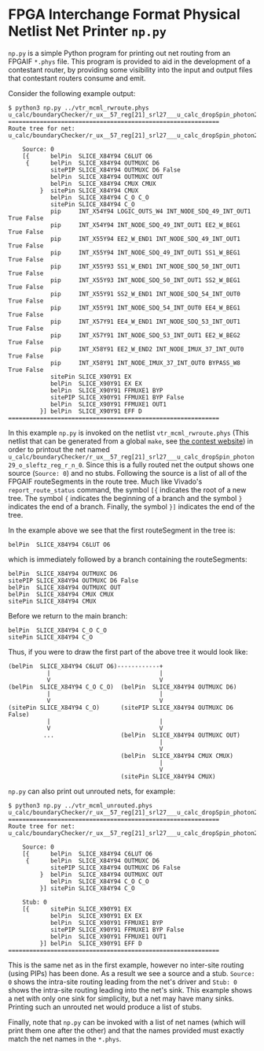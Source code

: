 # FPGA Interchange Format Physical Netlist Net Printer `np.py`

`np.py` is a simple Python program for printing out net routing from an FPGAIF `*.phys`
file. This program is provided to aid in the development of a contestant router,
by providing some visibility into the input and output files that contestant
routers consume and emit.

Consider the following example output:

```
$ python3 np.py ../vtr_mcml_rwroute.phys u_calc/boundaryChecker/r_ux__57_reg[21]_srl27___u_calc_dropSpin_photon29_o_sleftz_reg_r_n_0
============================================================
Route tree for net: u_calc/boundaryChecker/r_ux__57_reg[21]_srl27___u_calc_dropSpin_photon29_o_sleftz_reg_r_n_0

    Source: 0
    [{      belPin  SLICE_X84Y94 C6LUT O6
     {      belPin  SLICE_X84Y94 OUTMUXC D6
            sitePIP SLICE_X84Y94 OUTMUXC D6 False
            belPin  SLICE_X84Y94 OUTMUXC OUT
            belPin  SLICE_X84Y94 CMUX CMUX
         }  sitePin SLICE_X84Y94 CMUX
            belPin  SLICE_X84Y94 C_O C_O
            sitePin SLICE_X84Y94 C_O
            pip     INT_X54Y94 LOGIC_OUTS_W4 INT_NODE_SDQ_49_INT_OUT1 True False
            pip     INT_X54Y94 INT_NODE_SDQ_49_INT_OUT1 EE2_W_BEG1 True False
            pip     INT_X55Y94 EE2_W_END1 INT_NODE_SDQ_49_INT_OUT1 True False
            pip     INT_X55Y94 INT_NODE_SDQ_49_INT_OUT1 SS1_W_BEG1 True False
            pip     INT_X55Y93 SS1_W_END1 INT_NODE_SDQ_50_INT_OUT1 True False
            pip     INT_X55Y93 INT_NODE_SDQ_50_INT_OUT1 SS2_W_BEG1 True False
            pip     INT_X55Y91 SS2_W_END1 INT_NODE_SDQ_54_INT_OUT0 True False
            pip     INT_X55Y91 INT_NODE_SDQ_54_INT_OUT0 EE4_W_BEG1 True False
            pip     INT_X57Y91 EE4_W_END1 INT_NODE_SDQ_53_INT_OUT1 True False
            pip     INT_X57Y91 INT_NODE_SDQ_53_INT_OUT1 EE2_W_BEG2 True False
            pip     INT_X58Y91 EE2_W_END2 INT_NODE_IMUX_37_INT_OUT0 True False
            pip     INT_X58Y91 INT_NODE_IMUX_37_INT_OUT0 BYPASS_W8 True False
            sitePin SLICE_X90Y91 EX
            belPin  SLICE_X90Y91 EX EX
            belPin  SLICE_X90Y91 FFMUXE1 BYP
            sitePIP SLICE_X90Y91 FFMUXE1 BYP False
            belPin  SLICE_X90Y91 FFMUXE1 OUT1
         }] belPin  SLICE_X90Y91 EFF D
============================================================
```

In this example `np.py` is invoked on the netlist `vtr_mcml_rwroute.phys` (This
netlist that can be generated from a global `make`,
see [the contest website](https://xilinx.github.io/fpga24_routing_contest/index.html))
in order to printout the net named `u_calc/boundaryChecker/r_ux__57_reg[21]_srl27___u_calc_dropSpin_photon29_o_sleftz_reg_r_n_0`.
Since this is a fully routed net the output shows one source (`Source: 0`) and
no stubs. Following the source is a list of all of the FPGAIF
routeSegments in the route tree. Much like Vivado's `report_route_status` command, the symbol `[{` indicates the root of a new tree.
The symbol `{` indicates the beginning of a branch and the symbol `}` indicates
the end of a branch. Finally, the symbol `}]` indicates the end of the tree.

In the example above we see that the first routeSegment in the tree is:
```
belPin  SLICE_X84Y94 C6LUT O6
```
which is immediately followed by a branch containing the routeSegments:
```
belPin  SLICE_X84Y94 OUTMUXC D6
sitePIP SLICE_X84Y94 OUTMUXC D6 False
belPin  SLICE_X84Y94 OUTMUXC OUT
belPin  SLICE_X84Y94 CMUX CMUX
sitePin SLICE_X84Y94 CMUX
```
Before we return to the main branch:
```
belPin  SLICE_X84Y94 C_O C_O
sitePin SLICE_X84Y94 C_O
```

Thus, if you were to draw the first part of the above tree it would look like:
```
(belPin  SLICE_X84Y94 C6LUT O6)------------+
           |                               |
           V                               V
(belPin  SLICE_X84Y94 C_O C_O)  (belPin  SLICE_X84Y94 OUTMUXC D6)
           |                               |
           V                               V
(sitePin SLICE_X84Y94 C_O)      (sitePIP SLICE_X84Y94 OUTMUXC D6 False)
           |                               |
           V                               V
          ...                   (belPin  SLICE_X84Y94 OUTMUXC OUT)
                                           |
                                           V
                                (belPin  SLICE_X84Y94 CMUX CMUX)
                                           |
                                           V
                                (sitePin SLICE_X84Y94 CMUX)
```

`np.py` can also print out unrouted nets, for example:
```
$ python3 np.py ../vtr_mcml_unrouted.phys u_calc/boundaryChecker/r_ux__57_reg[21]_srl27___u_calc_dropSpin_photon29_o_sleftz_reg_r_n_0
============================================================
Route tree for net: u_calc/boundaryChecker/r_ux__57_reg[21]_srl27___u_calc_dropSpin_photon29_o_sleftz_reg_r_n_0

    Source: 0
    [{      belPin  SLICE_X84Y94 C6LUT O6
     {      belPin  SLICE_X84Y94 OUTMUXC D6
            sitePIP SLICE_X84Y94 OUTMUXC D6 False
         }  belPin  SLICE_X84Y94 OUTMUXC OUT
            belPin  SLICE_X84Y94 C_O C_O
         }] sitePin SLICE_X84Y94 C_O

    Stub: 0
    [{      sitePin SLICE_X90Y91 EX
            belPin  SLICE_X90Y91 EX EX
            belPin  SLICE_X90Y91 FFMUXE1 BYP
            sitePIP SLICE_X90Y91 FFMUXE1 BYP False
            belPin  SLICE_X90Y91 FFMUXE1 OUT1
         }] belPin  SLICE_X90Y91 EFF D
============================================================
```

This is the same net as in the first example, however no inter-site routing (using PIPs)
has been done. As a result we see a source and a stub. `Source: 0` shows the
intra-site routing leading from the net's driver and `Stub: 0` shows the intra-site routing
leading into the net's sink. This example shows a net with only one sink for simplicity,
but a net may have many sinks. Printing such an unrouted net would produce a
list of stubs.

Finally, note that `np.py` can be invoked with a list of net names (which will
print them one after the other) and that the names provided must exactly match
the net names in the `*.phys`.
